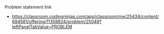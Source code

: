 Problem statement link

- https://classroom.codingninjas.com/app/classroom/me/25434/content/694581/offering/11358824/problem/25049?leftPanelTabValue=PROBLEM

